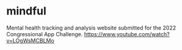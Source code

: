 # mindful

Mental health tracking and analysis website submitted for the 2022 Congressional App Challenge. <https://www.youtube.com/watch?v=LOgWsMCBLMo>
